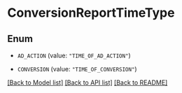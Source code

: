 # ConversionReportTimeType

## Enum


* `AD_ACTION` (value: `"TIME_OF_AD_ACTION"`)

* `CONVERSION` (value: `"TIME_OF_CONVERSION"`)


[[Back to Model list]](../README.md#documentation-for-models) [[Back to API list]](../README.md#documentation-for-api-endpoints) [[Back to README]](../README.md)


